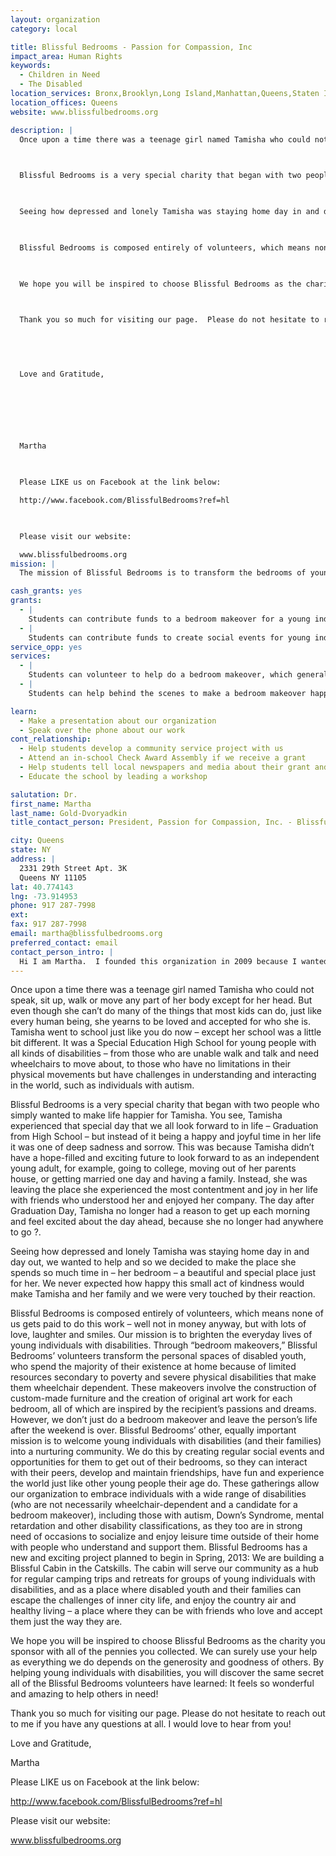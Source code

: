 ```yaml
---
layout: organization
category: local

title: Blissful Bedrooms - Passion for Compassion, Inc
impact_area: Human Rights
keywords: 
  - Children in Need
  - The Disabled
location_services: Bronx,Brooklyn,Long Island,Manhattan,Queens,Staten Island,Greater New York
location_offices: Queens
website: www.blissfulbedrooms.org

description: |
  Once upon a time there was a teenage girl named Tamisha who could not speak, sit up, walk or move any part of her body except for her head.  But even though she can’t do many of the things that most kids can do, just like every human being, she yearns to be loved and accepted for who she is.  Tamisha went to school just like you do now – except her school was a little bit different.  It was a Special Education High School for young people with all kinds of disabilities – from those who are unable walk and talk and need wheelchairs to move about, to those who have no limitations in their physical movements but have challenges in understanding and interacting in the world, such as individuals with autism.

  

  Blissful Bedrooms is a very special charity that began with two people who simply wanted to make life happier for Tamisha.   You see, Tamisha experienced that special day that we all look forward to in life – Graduation from High School – but instead of it being a happy and joyful time in her life it was one of deep sadness and sorrow.  This was because Tamisha didn’t have a hope-filled and exciting future to look forward to as an independent young adult, for example, going to college, moving out of her parents house, or getting married one day and having a family.  Instead, she was leaving the place she experienced the most contentment and joy in her life with friends who understood her and enjoyed her company.  The day after Graduation Day, Tamisha no longer had a reason to get up each morning and feel excited about the day ahead, because she no longer had anywhere to go ?.

  

  Seeing how depressed and lonely Tamisha was staying home day in and day out, we wanted to help and so we decided to make the place she spends so much time in – her bedroom – a beautiful and special place just for her.  We never expected how happy this small act of kindness would make Tamisha and her family and we were very touched by their reaction.

  

  Blissful Bedrooms is composed entirely of volunteers, which means none of us gets paid to do this work – well not in money anyway, but with lots of love, laughter and smiles.  Our mission is to brighten the everyday lives of young individuals with disabilities.  Through “bedroom makeovers,” Blissful Bedrooms’ volunteers transform the personal spaces of disabled youth, who spend the majority of their existence at home because of limited resources secondary to poverty and severe physical disabilities that make them wheelchair dependent.  These makeovers involve the construction of custom-made furniture and the creation of original art work for each bedroom, all of which are inspired by the recipient’s passions and dreams.   However, we don’t just do a bedroom makeover and leave the person’s life after the weekend is over.  Blissful Bedrooms’ other, equally important mission is to welcome young individuals with disabilities (and their families) into a nurturing community.  We do this by creating regular social events and opportunities for them to get out of their bedrooms, so they can interact with their peers, develop and maintain friendships, have fun and experience the world just like other young people their age do.  These gatherings allow our organization to embrace individuals with a wide range of disabilities (who are not necessarily wheelchair-dependent and a candidate for a bedroom makeover), including those with autism, Down’s Syndrome, mental retardation and other disability classifications, as they too are in strong need of occasions to socialize and enjoy leisure time outside of their home with people who understand and support them. Blissful Bedrooms has a new and exciting project planned to begin in Spring, 2013:  We are building a Blissful Cabin in the Catskills.  The cabin will serve our community as a hub for regular camping trips and retreats for groups of young individuals with disabilities, and as a place where disabled youth and their families can escape the challenges of inner city life, and enjoy the country air and healthy living – a place where they can be with friends who love and accept them just the way they are.

  

  We hope you will be inspired to choose Blissful Bedrooms as the charity you sponsor with all of the pennies you collected.  We can surely use your help as everything we do depends on the generosity and goodness of others.  By helping young individuals with disabilities, you will discover the same secret all of the Blissful Bedrooms volunteers have learned:  It feels so wonderful and amazing to help others in need!

  

  Thank you so much for visiting our page.  Please do not hesitate to reach out to me if you have any questions at all.  I would love to hear from you!

  

  

  Love and Gratitude,

  

  

  

  Martha

  

  Please LIKE us on Facebook at the link below:

  http://www.facebook.com/BlissfulBedrooms?ref=hl

  

  Please visit our website:

  www.blissfulbedrooms.org
mission: |
  The mission of Blissful Bedrooms is to transform the bedrooms of young individuals challenged with a variety of disabilities, as well as economic and family challenges, into sanctuaries so that they can feel peaceful and happy in the very place where they spend so much of their daily life due to their lack of mobility and opportunity. The goal for each bedroom makeover is to artistically design a unique environment created specifically for the indivual, incorporating his/her passions, dreams, fantasies, favorite colors, and creative input.

cash_grants: yes
grants: 
  - |
    Students can contribute funds to a bedroom makeover for a young individual who is disabled and spends a great deal of time in his/her bedroom.
  - |
    Students can contribute funds to create social events for young individuals with disabilities
service_opp: yes
services: 
  - |
    Students can volunteer to help do a bedroom makeover, which generally takes one full weekend to complete.  They can help paint, create art, build and lots of others things.
  - |
    Students can help behind the scenes to make a bedroom makeover happen by researching grants/funding opportunities, fundraising in their school/community, recruiting sponsors, spreading the word, etc.

learn: 
  - Make a presentation about our organization
  - Speak over the phone about our work
cont_relationship: 
  - Help students develop a community service project with us
  - Attend an in-school Check Award Assembly if we receive a grant
  - Help students tell local newspapers and media about their grant and/or project with us
  - Educate the school by leading a workshop

salutation: Dr.
first_name: Martha
last_name: Gold-Dvoryadkin
title_contact_person: President, Passion for Compassion, Inc. - Blissful Bedrooms

city: Queens
state: NY
address: |
  2331 29th Street Apt. 3K  
  Queens NY 11105
lat: 40.774143
lng: -73.914953
phone: 917 287-7998
ext: 
fax: 917 287-7998
email: martha@blissfulbedrooms.org
preferred_contact: email
contact_person_intro: |
  Hi I am Martha.  I founded this organization in 2009 because I wanted to help a young disabled girl who was very lonely at home who spends all of her time in her bedroom.  Her bedroom was very plain and boring, and because she cannot move her arms and legs, walk or talk, I thought it would be really cool to make her bedroom look beautiful and contain all her favorite colors and things that were special to her. Our organization received a common cents grant last year from a Special Education school in the Bronx.  This work has completely changed my life in many amazing ways.  It is creative, fun, exciting and it makes many people happy.  I love giving back and I think you will too!!
---
```

Once upon a time there was a teenage girl named Tamisha who could not speak, sit up, walk or move any part of her body except for her head.  But even though she can’t do many of the things that most kids can do, just like every human being, she yearns to be loved and accepted for who she is.  Tamisha went to school just like you do now – except her school was a little bit different.  It was a Special Education High School for young people with all kinds of disabilities – from those who are unable walk and talk and need wheelchairs to move about, to those who have no limitations in their physical movements but have challenges in understanding and interacting in the world, such as individuals with autism.



Blissful Bedrooms is a very special charity that began with two people who simply wanted to make life happier for Tamisha.   You see, Tamisha experienced that special day that we all look forward to in life – Graduation from High School – but instead of it being a happy and joyful time in her life it was one of deep sadness and sorrow.  This was because Tamisha didn’t have a hope-filled and exciting future to look forward to as an independent young adult, for example, going to college, moving out of her parents house, or getting married one day and having a family.  Instead, she was leaving the place she experienced the most contentment and joy in her life with friends who understood her and enjoyed her company.  The day after Graduation Day, Tamisha no longer had a reason to get up each morning and feel excited about the day ahead, because she no longer had anywhere to go ?.



Seeing how depressed and lonely Tamisha was staying home day in and day out, we wanted to help and so we decided to make the place she spends so much time in – her bedroom – a beautiful and special place just for her.  We never expected how happy this small act of kindness would make Tamisha and her family and we were very touched by their reaction.



Blissful Bedrooms is composed entirely of volunteers, which means none of us gets paid to do this work – well not in money anyway, but with lots of love, laughter and smiles.  Our mission is to brighten the everyday lives of young individuals with disabilities.  Through “bedroom makeovers,” Blissful Bedrooms’ volunteers transform the personal spaces of disabled youth, who spend the majority of their existence at home because of limited resources secondary to poverty and severe physical disabilities that make them wheelchair dependent.  These makeovers involve the construction of custom-made furniture and the creation of original art work for each bedroom, all of which are inspired by the recipient’s passions and dreams.   However, we don’t just do a bedroom makeover and leave the person’s life after the weekend is over.  Blissful Bedrooms’ other, equally important mission is to welcome young individuals with disabilities (and their families) into a nurturing community.  We do this by creating regular social events and opportunities for them to get out of their bedrooms, so they can interact with their peers, develop and maintain friendships, have fun and experience the world just like other young people their age do.  These gatherings allow our organization to embrace individuals with a wide range of disabilities (who are not necessarily wheelchair-dependent and a candidate for a bedroom makeover), including those with autism, Down’s Syndrome, mental retardation and other disability classifications, as they too are in strong need of occasions to socialize and enjoy leisure time outside of their home with people who understand and support them. Blissful Bedrooms has a new and exciting project planned to begin in Spring, 2013:  We are building a Blissful Cabin in the Catskills.  The cabin will serve our community as a hub for regular camping trips and retreats for groups of young individuals with disabilities, and as a place where disabled youth and their families can escape the challenges of inner city life, and enjoy the country air and healthy living – a place where they can be with friends who love and accept them just the way they are.



We hope you will be inspired to choose Blissful Bedrooms as the charity you sponsor with all of the pennies you collected.  We can surely use your help as everything we do depends on the generosity and goodness of others.  By helping young individuals with disabilities, you will discover the same secret all of the Blissful Bedrooms volunteers have learned:  It feels so wonderful and amazing to help others in need!



Thank you so much for visiting our page.  Please do not hesitate to reach out to me if you have any questions at all.  I would love to hear from you!





Love and Gratitude,







Martha



Please LIKE us on Facebook at the link below:

http://www.facebook.com/BlissfulBedrooms?ref=hl



Please visit our website:

www.blissfulbedrooms.org